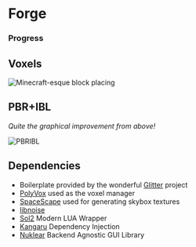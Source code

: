 # Forge

### Progress

## Voxels

![Minecraft-esque block placing](https://media.giphy.com/media/mFLveL6jTCNA8FFBQb/giphy.gif)

## PBR+IBL

*Quite the graphical improvement from above!*

![PBRIBL](https://media.giphy.com/media/U6dqJ6bZFPao3CXADG/giphy.gif)

## Dependencies
 - Boilerplate provided by the wonderful [Glitter](https://github.com/Polytonic/Glitter) project
 - [PolyVox](https://bitbucket.org/volumesoffun/polyvox) used as the voxel manager
 - [SpaceScape](http://alexcpeterson.com/spacescape/) used for generating skybox textures
 - [libnoise](http://libnoise.sourceforge.net/)
 - [Sol2](https://github.com/ThePhD/sol2) Modern LUA Wrapper
 - [Kangaru](https://github.com/gracicot/kangaru) Dependency Injection
 - [Nuklear](https://github.com/vurtun/nuklear) Backend Agnostic GUI Library
